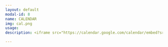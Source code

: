 ```yaml
---
layout: default
modal-id: 8
name: CALENDAR
img: cal.png
usage: 
description: <iframe src="https://calendar.google.com/calendar/embed?src=jonhannis.com_ft9moc3nmrk7t52cjpt6ukd5lc%40group.calendar.google.com&ctz=America/Los_Angeles" style="border:0; width:100%; height:450px;"></iframe>

---
```

